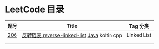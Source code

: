 # LeetCode 目录






| 题号                                                         | Title                                                        | Tag 分类    |
| ------------------------------------------------------------ | ------------------------------------------------------------ | ----------- |
| [206](https://leetcode-cn.com/problems/reverse-linked-list/) | [ 反转链表 reverse-linked-list](https://github.com/JessonYue/LeetCodeLearning/tree/master/Array/austenYang/Leetcode/JavaKotlin/src/L206)  [Java](https://github.com/JessonYue/LeetCodeLearning/blob/master/Array/austenYang/Leetcode/JavaKotlin/src/L206/Solution.java) koltin cpp | Linked List |
|                                                              |                                                              |             |
|                                                              |                                                              |             |

## 